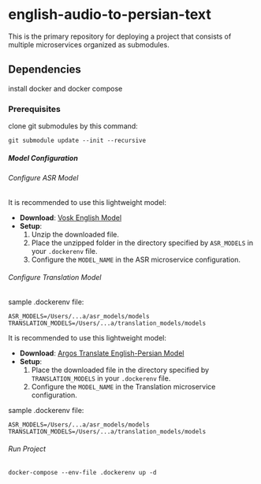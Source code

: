 

# english-audio-to-persian-text
This is the primary repository for deploying a project that consists of multiple microservices organized as submodules.
## Dependencies
install docker and docker compose

### Prerequisites
clone git submodules by this command:
```
git submodule update --init --recursive
```

##### Model Configuration

###### Configure ASR Model
It is recommended to use this lightweight model:
- **Download**: [Vosk English Model](https://alphacephei.com/vosk/models/vosk-model-en-us-0.22-lgraph.zip)
- **Setup**:
  1. Unzip the downloaded file.
  2. Place the unzipped folder in the directory specified by `ASR_MODELS` in your `.dockerenv` file.
  3. Configure the `MODEL_NAME` in the ASR microservice configuration.

###### Configure Translation Model
sample .dockerenv file:
```
ASR_MODELS=/Users/...a/asr_models/models
TRANSLATION_MODELS=/Users/...a/translation_models/models
```
It is recommended to use this lightweight model:
- **Download**: [Argos Translate English-Persian Model](https://argos-net.com/v1/translate-en_fa-1_5.argosmodel)
- **Setup**:
  1. Place the downloaded file in the directory specified by `TRANSLATION_MODELS` in your `.dockerenv` file.
  2. Configure the `MODEL_NAME` in the Translation microservice configuration.

sample .dockerenv file:
```
ASR_MODELS=/Users/...a/asr_models/models
TRANSLATION_MODELS=/Users/...a/translation_models/models
```

###### Run Project

```
docker-compose --env-file .dockerenv up -d
```

